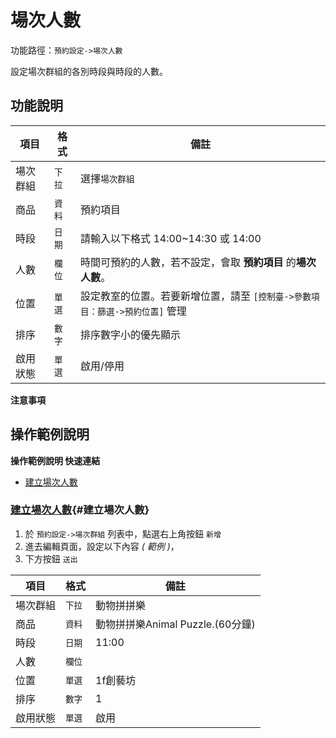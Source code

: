 #  場次人數

功能路徑：`預約設定->場次人數`

設定場次群組的各別時段與時段的人數。

##  功能說明

| 項目  | 格式 | 備註 |
|---|---|---|
|場次群組|`下拉`|選擇`場次群組`|
|商品|`資料`|預約項目|
|時段|`日期`|請輸入以下格式 14:00~14:30 或 14:00|
|人數|`欄位`|時間可預約的人數，若不設定，會取 **預約項目** 的**場次人數**。|
|位置|`單選`|設定教室的位置。若要新增位置，請至 `[控制臺->參數項目：篩選->預約位置]` 管理|
|排序|`數字`|排序數字小的優先顯示|
|啟用狀態|`單選`|啟用/停用|

**注意事項**


##  操作範例說明

**操作範例說明 快速連結**

* [建立場次人數](/guide/reservation-number#建立場次人數)

### [建立場次人數](/guide/reservation-number#建立場次人數){#建立場次人數}


1. 於 `預約設定->場次群組` 列表中，點選右上角按鈕 `新增` 
2. 進去編輯頁面，設定以下內容 _( 範例 )_，
3. 下方按鈕 `送出`

| 項目  | 格式 | 備註 |
|---|---|---|
|場次群組|`下拉`|動物拼拼樂|
|商品|`資料`|動物拼拼樂Animal Puzzle.(60分鐘)|
|時段|`日期`|11:00|
|人數|`欄位`||
|位置|`單選`|1f創藝坊|
|排序|`數字`|1|
|啟用狀態|`單選`|啟用|
